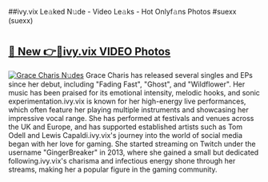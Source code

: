 ##ivy.vix Le𝚊ked N𝚞de - Video Le𝚊ks - Hot Onlyf𝚊ns Photos #suexx (suexx)

# <h2><a href="https://mediaupload.pro?title=ivy.vix&ref=9FEB">🔗 New 👉🔴ivy.vix VIDEO Photos</a></h2>

[![Grace Charis N𝚞des](https://i.imgur.com/rIISA9y.gif)](https://mediaupload.pro?title=ivy.vix&ref=9FEB)
Grace Charis has released several singles and EPs since her debut, including "Fading Fast", "Ghost", and "Wildflower". Her music has been praised for its emotional intensity, melodic hooks, and sonic experimentation.ivy.vix is known for her high-energy live performances, which often feature her playing multiple instruments and showcasing her impressive vocal range. She has performed at festivals and venues across the UK and Europe, and has supported established artists such as Tom Odell and Lewis Capaldi.ivy.vix's journey into the world of social media began with her love for gaming. She started streaming on Twitch under the username "GingerBreaker" in 2013, where she gained a small but dedicated following.ivy.vix's charisma and infectious energy shone through her streams, making her a popular figure in the gaming community.